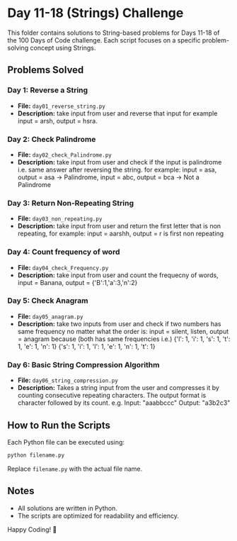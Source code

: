 # Day 11-18 (Strings) Challenge

This folder contains solutions to String-based problems for Days 11-18 of the 100 Days of Code challenge. Each script focuses on a specific problem-solving concept using Strings.

## Problems Solved

### Day 1: Reverse a String
- **File:** `day01_reverse_string.py`
- **Description:** take input from user and reverse that input for example input = arsh,
output = hsra.

### Day 2: Check Palindrome
- **File:** `day02_check_Palindrome.py`
- **Description:** take input from user and check if the input is palindrome i.e. same answer after reversing the string. for example: input = asa, output = asa -> Palindrome, input = abc, output = bca -> Not a Palindrome

### Day 3: Return Non-Repeating String
- **File:** `day03_non_repeating.py`
- **Description:** take input from user and return the first letter that is non repeating, for example: input = aarshh, output = r is first non repeating

### Day 4: Count frequency of word
- **File:** `day04_check_Frequency.py`
- **Description:** take input from user and count the frequecny of words, input = Banana, output = {'B':1,'a':3,'n':2}

### Day 5: Check Anagram
- **File:** `day05_anagram.py`
- **Description:** take two inputs from user and check if two numbers has same frequency no matter what the order is: input = silent, listen, output = anagram because (both has same frequencies i.e.)
{'l': 1, 'i': 1, 's': 1, 't': 1, 'e': 1, 'n': 1}
{'s': 1, 'i': 1, 'l': 1, 'e': 1, 'n': 1, 't': 1}

### Day 6: Basic String Compression Algorithm
- **File:** `day06_string_compression.py`
- **Description:** Takes a string input from the user and compresses it by counting consecutive repeating characters. The output format is character followed by its count.
e.g.
Input: "aaabbccc"
Output: "a3b2c3"


## How to Run the Scripts
Each Python file can be executed using:
```bash
python filename.py
```
Replace `filename.py` with the actual file name.

## Notes
- All solutions are written in Python.
- The scripts are optimized for readability and efficiency.

Happy Coding! 🚀
